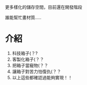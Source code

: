 更多樣化的儲存空間，目前還在開發階段

誰能幫忙畫材質.....

# 介紹
1. 科技箱子(？?
2. 客製化箱子(？？
3. 把箱子當寵物(？？
4. 讓箱子對苦力怕復仇(？？
5. 以上這些都確認過能夠實現！！
